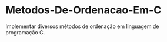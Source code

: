 # Metodos-De-Ordenacao-Em-C
Implementar diversos métodos de ordenação em linguagem de programação C.
